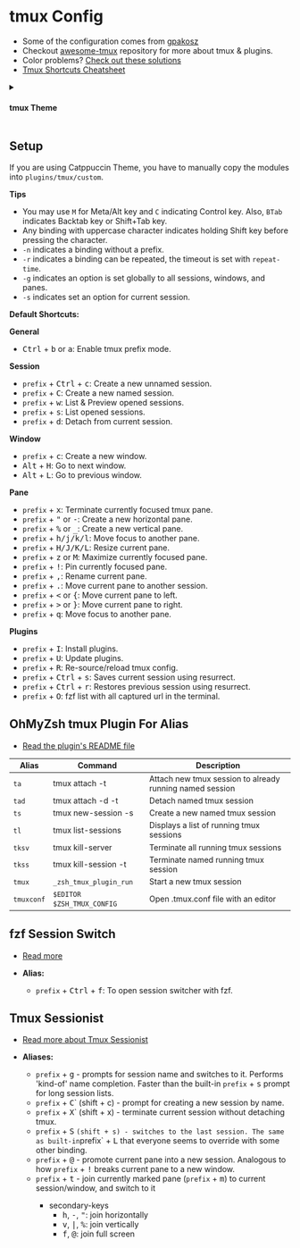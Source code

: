 # tmux Config

- Some of the configuration comes from
  [gpakosz](https://github.com/gpakosz/.tmux)
- Checkout [awesome-tmux](https://github.com/rothgar/awesome-tmux) repository
  for more about tmux & plugins.
- Color problems?
  [Check out these solutions](https://gist.github.com/bbqtd/a4ac060d6f6b9ea6fe3aabe735aa9d95)
- [Tmux Shortcuts Cheatsheet](https://tmuxcheatsheet.com/)

<details>
<summary>

#### tmux Theme

</summary>

![tmux](../pics/tmux.png)

</details>

## Setup

If you are using Catppuccin Theme, you have to manually copy the modules into
`plugins/tmux/custom`.

**Tips**

- You may use `M` for Meta/Alt key and `C` indicating Control key. Also, `BTab`
  indicates Backtab key or Shift+Tab key.
- Any binding with uppercase character indicates holding Shift key before
  pressing the character.
- `-n` indicates a binding without a prefix.
- `-r` indicates a binding can be repeated, the timeout is set with
  `repeat-time`.
- `-g` indicates an option is set globally to all sessions, windows, and panes.
- `-s` indicates set an option for current session.

**Default Shortcuts:**

**General**

- <kbd>Ctrl</kbd> + <kbd>b</kbd> or <kbd>a</kbd>: Enable tmux prefix mode.

**Session**

- `prefix` + <kbd>Ctrl</kbd> + <kbd>c</kbd>: Create a new unnamed session.
- `prefix` + <kbd>C</kbd>: Create a new named session.
- `prefix` + <kbd>w</kbd>: List & Preview opened sessions.
- `prefix` + <kbd>s</kbd>: List opened sessions.
- `prefix` + <kbd>d</kbd>: Detach from current session.

**Window**

- `prefix` + <kbd>c</kbd>: Create a new window.
- <kbd>Alt</kbd> + <kbd>H</kbd>: Go to next window.
- <kbd>Alt</kbd> + <kbd>L</kbd>: Go to previous window.

**Pane**

- `prefix` + <kbd>x</kbd>: Terminate currently focused tmux pane.
- `prefix` + <kbd>"</kbd> or <kbd>-</kbd>: Create a new horizontal pane.
- `prefix` + <kbd>%</kbd> or <kbd>\_</kbd>: Create a new vertical pane.
- `prefix` + <kbd>h/j/k/l</kbd>: Move focus to another pane.
- `prefix` + <kbd>H/J/K/L</kbd>: Resize current pane.
- `prefix` + <kbd>z</kbd> or <kbd>M</kbd>: Maximize currently focused pane.
- `prefix` + <kbd>!</kbd>: Pin currently focused pane.
- `prefix` + <kbd>,</kbd>: Rename current pane.
- `prefix` + <kbd>.</kbd>: Move current pane to another session.
- `prefix` + <kbd><</kbd> or <kbd>{</kbd>: Move current pane to left.
- `prefix` + <kbd>></kbd> or <kbd>}</kbd>: Move current pane to right.
- `prefix` + <kbd>q</kbd>: Move focus to another pane.

**Plugins**

- `prefix` + <kbd>I</kbd>: Install plugins.
- `prefix` + <kbd>U</kbd>: Update plugins.
- `prefix` + <kbd>R</kbd>: Re-source/reload tmux config.
- `prefix` + <kbd>Ctrl</kbd> + <kbd>s</kbd>: Saves current session using
  resurrect.
- `prefix` + <kbd>Ctrl</kbd> + <kbd>r</kbd>: Restores previous session using
  resurrect.
- `prefix` + <kbd>O</kbd>: fzf list with all captured url in the terminal.

## OhMyZsh tmux Plugin For Alias

- [Read the plugin's README file](https://github.com/ohmyzsh/ohmyzsh/tree/master/plugins/tmux)

| Alias      | Command                    | Description                                              |
| ---------- | -------------------------- | -------------------------------------------------------- |
| `ta`       | tmux attach -t             | Attach new tmux session to already running named session |
| `tad`      | tmux attach -d -t          | Detach named tmux session                                |
| `ts`       | tmux new-session -s        | Create a new named tmux session                          |
| `tl`       | tmux list-sessions         | Displays a list of running tmux sessions                 |
| `tksv`     | tmux kill-server           | Terminate all running tmux sessions                      |
| `tkss`     | tmux kill-session -t       | Terminate named running tmux session                     |
| `tmux`     | `_zsh_tmux_plugin_run`     | Start a new tmux session                                 |
| `tmuxconf` | `$EDITOR $ZSH_TMUX_CONFIG` | Open .tmux.conf file with an editor                      |

## fzf Session Switch

- [Read more](https://github.com/thuanOwa/tmux-fzf-session-switch)

- **Alias:**
  - `prefix` + <kbd>Ctrl</kbd> + <kbd>f</kbd>: To open session switcher with
    fzf.

## Tmux Sessionist

- [Read more about Tmux Sessionist](https://github.com/tmux-plugins/tmux-sessionist)

- **Aliases:**
  - `prefix` + <kbd>g</kbd> - prompts for session name and switches to it.
    Performs 'kind-of' name completion. Faster than the built-in `prefix` +
    <kbd>s</kbd> prompt for long session lists.
  - `prefix` + <kbd>C</kbd>` (shift + c) - prompt for creating a new session by
    name.
  - `prefix` + <kbd>X</kbd>` (shift + x) - terminate current session without
    detaching tmux.
  - `prefix` + <kbd>S</kbd>
    `(shift + s) - switches to the last session. The same as built-in`prefix` +
    <kbd>L</kbd> that everyone seems to override with some other binding.
  - `prefix` + <kbd>@</kbd> - promote current pane into a new session. Analogous
    to how `prefix` + <kbd>!</kbd> breaks current pane to a new window.
  - `prefix` + <kbd>t</kbd><secondary-key> - join currently marked pane
    (`prefix` + <kbd>m</kbd>) to current session/window, and switch to it
    - secondary-keys
      - <kbd>h</kbd>, <kbd>-</kbd>, <kbd>"</kbd>: join horizontally
      - <kbd>v</kbd>, <kbd>|</kbd>, <kbd>%</kbd>: join vertically
      - <kbd>f</kbd>, <kbd>@</kbd>: join full screen
